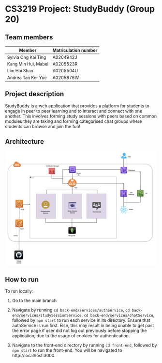 # CS3219 Project: StudyBuddy (Group 20)

## Team members
| Member  | Matriculation number |
| ------------- | ------------- |
| Sylvia Ong Kai Ting  | A0204942J  |
| Kang Min Hui, Mabel  | A0205523R  |
| Lim Hai Shan  |  A0205504U |
| Andrea Tan Ker Yue  | A0205876W  |

## Project description
StudyBuddy is a web application that provides a platform for students to engage in peer
to peer learning and to interact and connect with one another. This 
involves forming study sessions with peers based on 
common modules they are taking and forming categorised chat groups where students
can browse and join the fun!

## Architecture

![Architecture diagram](./public/architecture.png)

## How to run
To run locally:

1) Go to the main branch
2) Navigate by running `cd back-end/services/authService`, `cd back-end/services/studySessionService`, 
   `cd back-end/services/chatService`, followed by `npm start` to run each service in its directory. Ensure that authService is run first. Else, this may result in being unable to get past the error page if user did not log out previously before stopping the application, due to the usage of cookies for authentication. 
   
3) Navigate to the front-end directory by running `cd front-end`, followed by `npm start` to run the front-end.
You will be navigated to http://localhost:3000.


